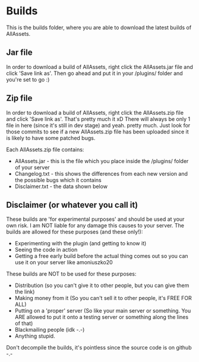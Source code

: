 Builds
======
This is the builds folder, where you are able to download the latest builds of AllAssets. 

Jar file
--------
In order to download a build of AllAssets, right click the AllAssets.jar file and click 'Save link as'.
Then go ahead and put it in your /plugins/ folder and you're set to go :)

Zip file
--------
In order to download a build of AllAssets, right click the AllAssets.zip file and click 'Save link as'.
That's pretty much it xD There will always be only 1 file in here (since it's still in dev stage) and yeah. pretty much. Just look for those commits to see if a new AllAssets.zip file has been uploaded since it is likely to have some patched bugs.

Each AllAssets.zip file contains:
* AllAssets.jar - this is the file which you place inside the /plugins/ folder of your server
* Changelog.txt - this shows the differences from each new version and the possible bugs which it contains
* Disclaimer.txt - the data shown below

Disclaimer (or whatever you call it)
------------------------------------
These builds are 'for experimental purposes' and should be used at your own risk. I am NOT liable for any damage this causes to your server.
The builds are allowed for these purposes (and these only!):
* Experimenting with the plugin (and getting to know it)
* Seeing the code in action
* Getting a free early build before the actual thing comes out so you can use it on your server like amoniuszko20

These builds are NOT to be used for these purposes:
* Distribution (so you can't give it to other people, but you can give them the link)
* Making money from it (So you can't sell it to other people, it's FREE FOR ALL)
* Putting on a 'proper' server (So like your main server or something. You ARE allowed to put it onto a testing server or something along the lines of that)
* Blackmailing people (idk -.-)
* Anything stupid.

Don't decompile the builds, it's pointless since the source code is on github -.-
